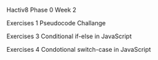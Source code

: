 Hactiv8 Phase 0 Week 2

Exercises 1
Pseudocode Challange

Exercises 3
Conditional if-else in JavaScript

Exercises 4
Condotional switch-case in JavaScript
